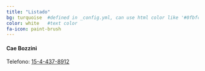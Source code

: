 ```yaml
---
title: "Listado"
bg: turquoise  #defined in _config.yml, can use html color like '#0fbfcf'
color: white   #text color
fa-icon: paint-brush
---
```


#### Cae Bozzini
Telefono: <a class="button button-primary" href="tel:1544378912">15-4-437-8912</a>
